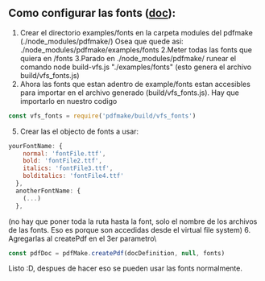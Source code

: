 ## Como configurar las fonts ([doc](https://pdfmake.github.io/docs/0.1/fonts/custom-fonts-client-side/vfs/)):

1. Crear el directorio examples/fonts en la carpeta modules del pdfmake (./node_modules/pdfmake/)
Osea que quede asi: ./node_modules/pdfmake/examples/fonts
2.Meter todas las fonts que quiera en /fonts
3.Parado en ./node_modules/pdfmake/ runear el comando node build-vfs.js "./examples/fonts" (esto genera el archivo build/vfs_fonts.js)
4. Ahora las fonts que estan adentro de example/fonts estan accesibles para importar en el archivo generado (build/vfs_fonts.js). Hay que importarlo en nuestro codigo
```js 
const vfs_fonts = require('pdfmake/build/vfs_fonts')
```  
5. Crear las el objecto de fonts a usar:
```js
yourFontName: {
    normal: 'fontFile.ttf',
    bold: 'fontFile2.ttf',
    italics: 'fontFile3.ttf',
    bolditalics: 'fontFile4.ttf'
  },
  anotherFontName: {
    (...)
  },
```
(no hay que poner toda la ruta hasta la font, solo el nombre de los archivos de las fonts. Eso es porque son accedidas desde el virtual file system)
6. Agregarlas al createPdf en el 3er parametro\
```js
const pdfDoc = pdfMake.createPdf(docDefinition, null, fonts)
```

Listo :D, despues de hacer eso se pueden usar las fonts normalmente.




